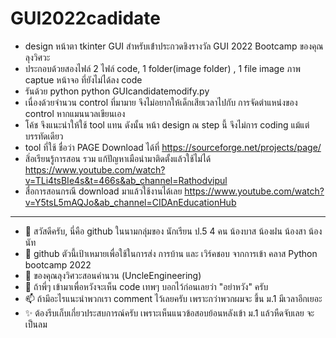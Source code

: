 # GUI2022cadidate
- design หน้าตา tkinter GUI สำหรับเข้่าประกวดชิงรางวัล GUI 2022 Bootcamp ของคุณลุงวิศวะ
- ประกอบด้วยสองไฟล์ 2 ไฟล์ code, 1 folder(image folder) , 1 file image ภาพ captue หน้าจอ ที่ยังไม่ได้ลง code
- รันด้วย python python GUIcandidatemodify.py
- เนื่องด้วยจำนวน control ที่มามาย จึงไม่อยากให้เด็กเสียเวลาไปกับ การจัดตำแหน่งของ control หากแมนนวลเขียนเอง
- โค้ช จึงแนะนำให้ใช้ tool แทน ดังนั้น หน้า design ณ step นี้ จึงไม่การ coding แม้แต่บรรทัดเดียว
- tool ที่ใช้ ชื่อว่า PAGE Download ได้ที่ https://sourceforge.net/projects/page/ 
- สิ่อเรียนรู้การสอน รวม แก้ปัญหาเมือนำมาติดตั้งแล้วใช้ไม่ได้ https://www.youtube.com/watch?v=TLi4tsBIe4s&t=466s&ab_channel=Rathodvipul
- สื่อการสอนกรณี download มาแล้วใช้งานได้เลย https://www.youtube.com/watch?v=Y5tsL5mAQJo&ab_channel=CIDAnEducationHub




-----------------------------------------------------------------------------------
- 👋 สวัสดีครับ, นี่คือ github ในนามกลุ่มของ นักเรียน ป.5 4 คน น้องบาส น้องฝน น้องสา น้องนัท
- 👀 github ตัวนี้เป้าเหมายเพื่อใช้ในการส่ง การบ้าน และ เวิร์คชอบ จากการเข้า คลาส Python bootcamp 2022 
- 🌱 ของคุณลุงวิศวะสอนคำนวน (UncleEngineering)
- 💞️ ถ้าพี่ๆ เข้ามาเพื่อหวังจะเห็น code เทพๆ บอกไว้ก่อนเลยว่า "อย่าหวัง" ครับ 
- 📫 ถ้ามีอะไรแนะนำพวกเรา comment ไว้เลยครับ เพราะกว่าพวกผมจะ ขึ้น ม.1 มีเวลาอีกเยอะ
- ✨ ต้องรีบเก็บเกี่ยวประสบการณ์ครับ เพราะเห็นแนวข้อสอบย้อนหลังเข้า ม.1 แล้วหืดจับเลย จะเป็นลม

<!---
BasFonSaNut/BasFonSaNut is a ✨ special ✨ repository because its `README.md` (this file) appears on your GitHub profile.
You can click the Preview link to take a look at your changes.
--->
